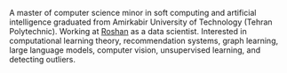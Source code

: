 A master of computer science minor in soft computing and artificial intelligence graduated from Amirkabir University of Technology (Tehran Polytechnic). Working at [Roshan](https://www.roshan-ai.ir/) as a data scientist. Interested in computational learning theory, recommendation systems, graph learning, large language models, computer vision, unsupervised learning, and detecting outliers.
